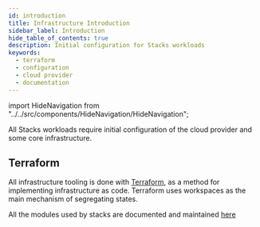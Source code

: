 ```yaml
---
id: introduction
title: Infrastructure Introduction
sidebar_label: Introduction
hide_table_of_contents: true
description: Initial configuration for Stacks workloads
keywords:
  - terraform
  - configuration
  - cloud provider
  - documentation
---
```


import HideNavigation  from "../../src/components/HideNavigation/HideNavigation";


All Stacks workloads require initial configuration of the cloud provider and some core infrastructure.

## Terraform

All infrastructure tooling is done with [Terraform](https://www.terraform.io/), as a method for implementing infrastructure as code. Terraform uses workspaces as the main mechanism of segregating states.

All the modules used by stacks are documented and maintained [here](https://github.com/amido/stacks-terraform)

<HideNavigation next />
<HideNavigation prev />
